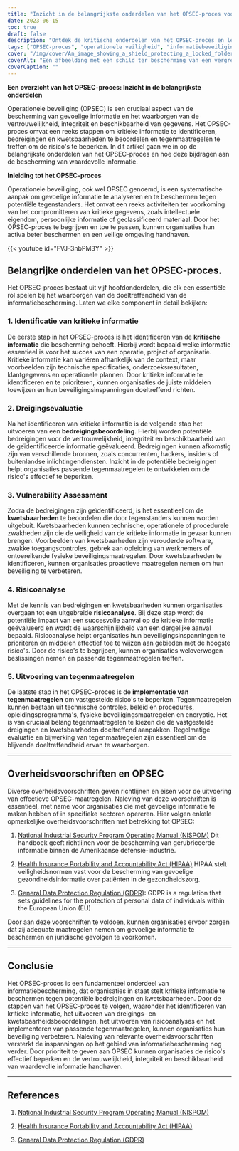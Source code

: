 ```yaml
---
title: "Inzicht in de belangrijkste onderdelen van het OPSEC-proces voor doeltreffende informatiebescherming"
date: 2023-06-15
toc: true
draft: false
description: "Ontdek de kritische onderdelen van het OPSEC-proces en leer hoe u gevoelige informatie effectief kunt beschermen."
tags: ["OPSEC-proces", "operationele veiligheid", "informatiebeveiliging", "veiligheidsmaatregelen", "overheidsvoorschriften", "kritieke informatie", "dreigingsevaluatie", "kwetsbaarheidsbeoordeling", "risicoanalyse", "tegenmaatregelen", "informatiebeveiliging", "gegevensbescherming", "vertrouwelijkheid", "integriteit", "beschikbaarheid", "cyberbeveiliging", "gerubriceerde informatie", "compliance", "NISPOM", "HIPAA", "GDPR", "gegevensprivacy", "risicobeheer", "veiligheidspositie", "informatiemiddelen", "veiligheidscontroles", "risicobeperking", "veiligheidsbeleid", "veiligheidsbewustzijn", "preventie van datalekken", "informatieclassificatie", "welke van de volgende zijn onderdelen van het opsec proces"]
cover: "/img/cover/An_image_showing_a_shield_protecting_a_locked_folder.png"
coverAlt: "Een afbeelding met een schild ter bescherming van een vergrendelde map die de bescherming van gevoelige informatie voorstelt."
coverCaption: ""
---
```


**Een overzicht van het OPSEC-proces: Inzicht in de belangrijkste onderdelen**

Operationele beveiliging (OPSEC) is een cruciaal aspect van de bescherming van gevoelige informatie en het waarborgen van de vertrouwelijkheid, integriteit en beschikbaarheid van gegevens. Het OPSEC-proces omvat een reeks stappen om kritieke informatie te identificeren, bedreigingen en kwetsbaarheden te beoordelen en tegenmaatregelen te treffen om de risico's te beperken. In dit artikel gaan we in op de belangrijkste onderdelen van het OPSEC-proces en hoe deze bijdragen aan de bescherming van waardevolle informatie.

**Inleiding tot het OPSEC-proces**

Operationele beveiliging, ook wel OPSEC genoemd, is een systematische aanpak om gevoelige informatie te analyseren en te beschermen tegen potentiële tegenstanders. Het omvat een reeks activiteiten ter voorkoming van het compromitteren van kritieke gegevens, zoals intellectuele eigendom, persoonlijke informatie of geclassificeerd materiaal. Door het OPSEC-proces te begrijpen en toe te passen, kunnen organisaties hun activa beter beschermen en een veilige omgeving handhaven.

{{< youtube id="FVJ-3nbPM3Y" >}}

## Belangrijke onderdelen van het OPSEC-proces.

Het OPSEC-proces bestaat uit vijf hoofdonderdelen, die elk een essentiële rol spelen bij het waarborgen van de doeltreffendheid van de informatiebescherming. Laten we elke component in detail bekijken:

### 1. **Identificatie van kritieke informatie**

De eerste stap in het OPSEC-proces is het identificeren van de **kritische informatie** die bescherming behoeft. Hierbij wordt bepaald welke informatie essentieel is voor het succes van een operatie, project of organisatie. Kritieke informatie kan variëren afhankelijk van de context, maar voorbeelden zijn technische specificaties, onderzoeksresultaten, klantgegevens en operationele plannen. Door kritieke informatie te identificeren en te prioriteren, kunnen organisaties de juiste middelen toewijzen en hun beveiligingsinspanningen doeltreffend richten.

### 2. **Dreigingsevaluatie**

Na het identificeren van kritieke informatie is de volgende stap het uitvoeren van een **bedreigingsbeoordeling**. Hierbij worden potentiële bedreigingen voor de vertrouwelijkheid, integriteit en beschikbaarheid van de geïdentificeerde informatie geëvalueerd. Bedreigingen kunnen afkomstig zijn van verschillende bronnen, zoals concurrenten, hackers, insiders of buitenlandse inlichtingendiensten. Inzicht in de potentiële bedreigingen helpt organisaties passende tegenmaatregelen te ontwikkelen om de risico's effectief te beperken.

### 3. **Vulnerability Assessment**

Zodra de bedreigingen zijn geïdentificeerd, is het essentieel om de **kwetsbaarheden** te beoordelen die door tegenstanders kunnen worden uitgebuit. Kwetsbaarheden kunnen technische, operationele of procedurele zwakheden zijn die de veiligheid van de kritieke informatie in gevaar kunnen brengen. Voorbeelden van kwetsbaarheden zijn verouderde software, zwakke toegangscontroles, gebrek aan opleiding van werknemers of ontoereikende fysieke beveiligingsmaatregelen. Door kwetsbaarheden te identificeren, kunnen organisaties proactieve maatregelen nemen om hun beveiliging te verbeteren.

### 4. **Risicoanalyse**

Met de kennis van bedreigingen en kwetsbaarheden kunnen organisaties overgaan tot een uitgebreide **risicoanalyse**. Bij deze stap wordt de potentiële impact van een succesvolle aanval op de kritieke informatie geëvalueerd en wordt de waarschijnlijkheid van een dergelijke aanval bepaald. Risicoanalyse helpt organisaties hun beveiligingsinspanningen te prioriteren en middelen effectief toe te wijzen aan gebieden met de hoogste risico's. Door de risico's te begrijpen, kunnen organisaties weloverwogen beslissingen nemen en passende tegenmaatregelen treffen.

### 5. **Uitvoering van tegenmaatregelen**

De laatste stap in het OPSEC-proces is de **implementatie van tegenmaatregelen** om vastgestelde risico's te beperken. Tegenmaatregelen kunnen bestaan uit technische controles, beleid en procedures, opleidingsprogramma's, fysieke beveiligingsmaatregelen en encryptie. Het is van cruciaal belang tegenmaatregelen te kiezen die de vastgestelde dreigingen en kwetsbaarheden doeltreffend aanpakken. Regelmatige evaluatie en bijwerking van tegenmaatregelen zijn essentieel om de blijvende doeltreffendheid ervan te waarborgen.

______

## **Overheidsvoorschriften en OPSEC**

Diverse overheidsvoorschriften geven richtlijnen en eisen voor de uitvoering van effectieve OPSEC-maatregelen. Naleving van deze voorschriften is essentieel, met name voor organisaties die met gevoelige informatie te maken hebben of in specifieke sectoren opereren. Hier volgen enkele opmerkelijke overheidsvoorschriften met betrekking tot OPSEC:

1. [National Industrial Security Program Operating Manual (NISPOM)](https://www.dss.mil/Portals/50/Documents/Manuals/5105_21_VOL_1.pdf) Dit handboek geeft richtlijnen voor de bescherming van gerubriceerde informatie binnen de Amerikaanse defensie-industrie.

2. [Health Insurance Portability and Accountability Act (HIPAA)](https://www.hhs.gov/hipaa/index.html) HIPAA stelt veiligheidsnormen vast voor de bescherming van gevoelige gezondheidsinformatie over patiënten in de gezondheidszorg.

3. [General Data Protection Regulation (GDPR)](https://gdpr.eu/): GDPR is a regulation that sets guidelines for the protection of personal data of individuals within the European Union (EU)

Door aan deze voorschriften te voldoen, kunnen organisaties ervoor zorgen dat zij adequate maatregelen nemen om gevoelige informatie te beschermen en juridische gevolgen te voorkomen.

______

## **Conclusie**

Het OPSEC-proces is een fundamenteel onderdeel van informatiebescherming, dat organisaties in staat stelt kritieke informatie te beschermen tegen potentiële bedreigingen en kwetsbaarheden. Door de stappen van het OPSEC-proces te volgen, waaronder het identificeren van kritieke informatie, het uitvoeren van dreigings- en kwetsbaarheidsbeoordelingen, het uitvoeren van risicoanalyses en het implementeren van passende tegenmaatregelen, kunnen organisaties hun beveiliging verbeteren. Naleving van relevante overheidsvoorschriften versterkt de inspanningen op het gebied van informatiebescherming nog verder. Door prioriteit te geven aan OPSEC kunnen organisaties de risico's effectief beperken en de vertrouwelijkheid, integriteit en beschikbaarheid van waardevolle informatie handhaven.

______

## **References**

1. [National Industrial Security Program Operating Manual (NISPOM)](https://www.dss.mil/Portals/50/Documents/Manuals/5105_21_VOL_1.pdf)

2. [Health Insurance Portability and Accountability Act (HIPAA)](https://www.hhs.gov/hipaa/index.html)

3. [General Data Protection Regulation (GDPR)](https://gdpr.eu/)
